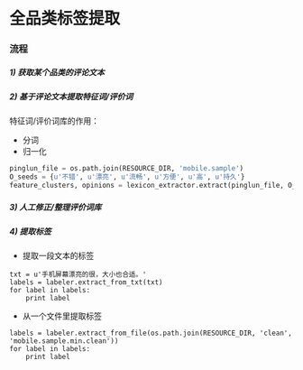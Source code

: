 # 全品类标签提取

### 流程
##### 1) 获取某个品类的评论文本

##### 2) 基于评论文本提取特征词/评价词

特征词/评价词库的作用：
- 分词
- 归一化

```python
pinglun_file = os.path.join(RESOURCE_DIR, 'mobile.sample')
O_seeds = {u'不错', u'漂亮', u'流畅', u'方便', u'高', u'持久'}
feature_clusters, opinions = lexicon_extractor.extract(pinglun_file, O_seeds)
```
##### 3) 人工修正/整理评价词库

##### 4) 提取标签

- 提取一段文本的标签
```
txt = u'手机屏幕漂亮的很，大小也合适。'
labels = labeler.extract_from_txt(txt)
for label in labels:
    print label
```

- 从一个文件里提取标签
```
labels = labeler.extract_from_file(os.path.join(RESOURCE_DIR, 'clean', 'mobile.sample.min.clean'))
for label in labels:
    print label
```